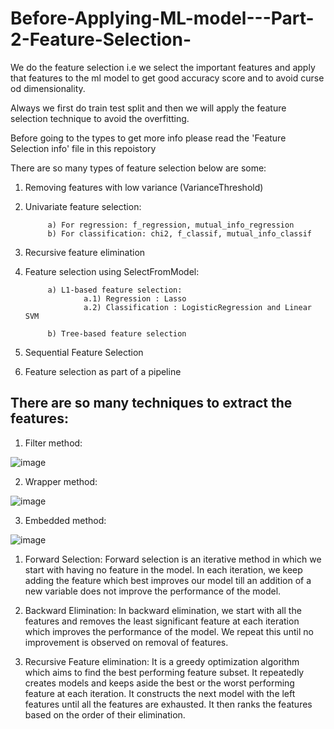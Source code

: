 # Before-Applying-ML-model---Part-2-Feature-Selection-

We do the feature selection i.e we select the important features and apply that features to the ml model to get good accuracy score and to avoid curse od dimensionality.

Always we first do train test split and then we will apply the feature selection technique to avoid the overfitting.

Before going to the types to get more info please read the 'Feature Selection info' file in this repoistory

There are so many types of feature selection below are some:

1) Removing features with low variance (VarianceThreshold)
2) Univariate feature selection:

            a) For regression: f_regression, mutual_info_regression
            b) For classification: chi2, f_classif, mutual_info_classif
            
3) Recursive feature elimination
4) Feature selection using SelectFromModel:

            a) L1-based feature selection:
                    a.1) Regression : Lasso
                    a.2) Classification : LogisticRegression and Linear SVM
                    
            b) Tree-based feature selection
            
5) Sequential Feature Selection
6) Feature selection as part of a pipeline


## There are so many techniques to extract the features:

1) Filter method:

![image](https://user-images.githubusercontent.com/84167701/122674809-55677100-d1f4-11eb-8c79-e653162e7911.png)

2) Wrapper method:

![image](https://user-images.githubusercontent.com/84167701/122674891-a5dece80-d1f4-11eb-8647-46c63d501d22.png)

3) Embedded method:

![image](https://user-images.githubusercontent.com/84167701/122674903-bee77f80-d1f4-11eb-8b80-d1f9d049480e.png)



1) Forward Selection: Forward selection is an iterative method in which we start with having no feature in the model. In each iteration, we keep adding the feature which best improves our model till an addition of a new variable does not improve the performance of the model.

2) Backward Elimination: In backward elimination, we start with all the features and removes the least significant feature at each iteration which improves the performance of the model. We repeat this until no improvement is observed on removal of features.

3) Recursive Feature elimination: It is a greedy optimization algorithm which aims to find the best performing feature subset. It repeatedly creates models and keeps aside the best or the worst performing feature at each iteration. It constructs the next model with the left features until all the features are exhausted. It then ranks the features based on the order of their elimination.
